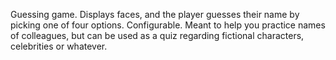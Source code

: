 Guessing game. Displays faces, and the player guesses their name by picking one of four options. Configurable. Meant to help you practice names of colleagues, but can be used as a quiz regarding fictional characters, celebrities or whatever.
